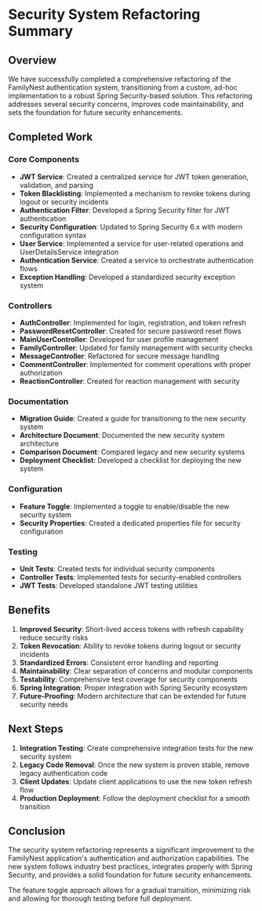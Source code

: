 # Security System Refactoring Summary

## Overview

We have successfully completed a comprehensive refactoring of the FamilyNest authentication system, transitioning from a custom, ad-hoc implementation to a robust Spring Security-based solution. This refactoring addresses several security concerns, improves code maintainability, and sets the foundation for future security enhancements.

## Completed Work

### Core Components

- **JWT Service**: Created a centralized service for JWT token generation, validation, and parsing
- **Token Blacklisting**: Implemented a mechanism to revoke tokens during logout or security incidents
- **Authentication Filter**: Developed a Spring Security filter for JWT authentication
- **Security Configuration**: Updated to Spring Security 6.x with modern configuration syntax
- **User Service**: Implemented a service for user-related operations and UserDetailsService integration
- **Authentication Service**: Created a service to orchestrate authentication flows
- **Exception Handling**: Developed a standardized security exception system

### Controllers

- **AuthController**: Implemented for login, registration, and token refresh
- **PasswordResetController**: Created for secure password reset flows
- **MainUserController**: Developed for user profile management
- **FamilyController**: Updated for family management with security checks
- **MessageController**: Refactored for secure message handling
- **CommentController**: Implemented for comment operations with proper authorization
- **ReactionController**: Created for reaction management with security

### Documentation

- **Migration Guide**: Created a guide for transitioning to the new security system
- **Architecture Document**: Documented the new security system architecture
- **Comparison Document**: Compared legacy and new security systems
- **Deployment Checklist**: Developed a checklist for deploying the new system

### Configuration

- **Feature Toggle**: Implemented a toggle to enable/disable the new security system
- **Security Properties**: Created a dedicated properties file for security configuration

### Testing

- **Unit Tests**: Created tests for individual security components
- **Controller Tests**: Implemented tests for security-enabled controllers
- **JWT Tests**: Developed standalone JWT testing utilities

## Benefits

1. **Improved Security**: Short-lived access tokens with refresh capability reduce security risks
2. **Token Revocation**: Ability to revoke tokens during logout or security incidents
3. **Standardized Errors**: Consistent error handling and reporting
4. **Maintainability**: Clear separation of concerns and modular components
5. **Testability**: Comprehensive test coverage for security components
6. **Spring Integration**: Proper integration with Spring Security ecosystem
7. **Future-Proofing**: Modern architecture that can be extended for future security needs

## Next Steps

1. **Integration Testing**: Create comprehensive integration tests for the new security system
2. **Legacy Code Removal**: Once the new system is proven stable, remove legacy authentication code
3. **Client Updates**: Update client applications to use the new token refresh flow
4. **Production Deployment**: Follow the deployment checklist for a smooth transition

## Conclusion

The security system refactoring represents a significant improvement to the FamilyNest application's authentication and authorization capabilities. The new system follows industry best practices, integrates properly with Spring Security, and provides a solid foundation for future security enhancements.

The feature toggle approach allows for a gradual transition, minimizing risk and allowing for thorough testing before full deployment.





